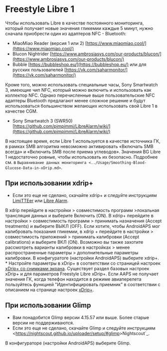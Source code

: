 # Freestyle Libre 1

Чтобы использовать Libre в качестве постоянного мониторинга, который получает новые значения гликемии каждые 5 минут, нужно сначала приобрести один из адаптеров NFC - Bluetooth:

- MiaoMiao Reader (версия 1 или 2) [https://www.miaomiao.cool/](https://www.miaomiao.cool/)
- Blucon Nightrider [https://www.ambrosiasys.com/our-products/blucon/](https://www.ambrosiasys.com/our-products/blucon/)
- Bubble [https://bubbleshop.eu/](https://bubbleshop.eu/)  или для русских пользователей  [https://vk.com/saharmonitor/](https://vk.com/saharmonitor/)

Кроме того, можно использовать специальные часы, Sony Smartwatch 3, имеющие чип NFC, который можно включить и использовать как коллектор NFC. Однако перечисленные выше пользовательские NFC адаптеры Bluetooth предлагают менее сложное решение и будут использоваться большинством желающих использовать свой Libre 1 в качестве CGM.

- Sony Smartwatch 3 (SWR50) [https://github.com/pimpimmi/LibreAlarm/wiki/](https://github.com/pimpimmi/LibreAlarm/wiki/)

В настоящее время, если Libre 1 используется в качестве источника ГК, в рамках SMB алгоритма невозможно активировать «Включать SMB всегда» и «Включить SMB после приема углеводов». Значения BG Libre 1 недостаточно ровные, чтобы использовать их безопасно. Подробнее см. в `Выравнивание данных мониторинга <../Usage/Smoothing-Blood-Glucose-Data-in-xDrip.md>`.

## При использовании xdrip+

- Если это еще не сделано, скачайте xdrip+ и следуйте инструкциям [LimiTTEer](https://github.com/JoernL/LimiTTer) или  [Libre Alarm](https://github.com/pimpimmi/LibreAlarm/wiki).

В xdrip перейдите в настройки > совместимость программ >локальная трансляция данных и выберите Включить (ON).
В xdrip+ перейдите в настройки > совместимость программ > принимать назначения (Accept treatments) и выберите ВЫКЛ (OFF).
Если хотите, чтобы AndroidAPS мог калибровать показания гликемии, в xdrip + перейдите в настройки > совместимость приложений > принимать калибровки (Accept calibrations) и выберите ВКЛ (ON).  Возможно вы также захотите рассмотреть варианты калибровки в настройках > менее распространенные параметры > дополнительные параметры калибровки.
В конфигуратоге (настройки AndroidAPS) выберите xdrip+.
\* Настройте параметры в xDrip+ в соответствии со страницей настроек [xDrip+ со снимками экрана](../Configuration/xdrip.md). Существует раздел базовых настроек xDrip+ и для параметров Freestyle Libre xDrip+.
Если AAPS не получает значения ГК, когда телефон находится в режиме авиаперелета пользуйтесь функцией "Идентифицировать приемник" в соответствии с описанием на странице настроек [xDrip+](../Configuration/xdrip.md).

## При использовании Glimp

- Вам понадобится Glimp версии 4.15.57 или выше. Более старые версии не поддерживаются.
- Если это еще не сделано, скачайте Glimp и следуйте инструкциям \<<https://nightscout.github.io/uploader/setup/#glimp>>Nightscout\`\_.

В конфигураторе (настройки AndroidAPS) выберите Glimp.
